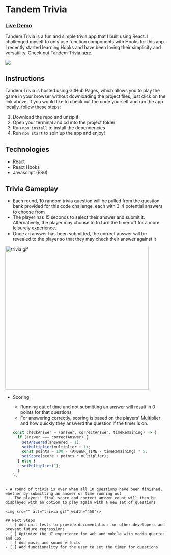 # Tandem Trivia 
### [Live Demo](https://gordybullen.github.io/tandem-trivia/)
Tandem Trivia is a fun and simple trivia app that I built using React. I challenged myself to only use function components with Hooks for this app. I recently started learning Hooks and have been loving their simplicity and versatility. Check out Tandem Trivia [here](https://gordybullen.github.io/tandem-trivia/).

<img src="https://soundup-seeds.s3-us-west-1.amazonaws.com/tandem_trivia_menu.png" />

## Instructions
Tandem Trivia is hosted using GitHub Pages, which allows you to play the game in your browser without downloading the project files, just click on the link above. 
If you would like to check out the code yourself and run the app locally, follow these steps:
1. Download the repo and unzip it
2. Open your terminal and cd into the project folder
3. Run ```npm install``` to install the dependencies
4. Run ```npm start``` to spin up the app and enjoy!

## Technologies
- React
- React Hooks
- Javascript (ES6)

## Trivia Gameplay
- Each round, 10 random trivia question will be pulled from the question bank provided for this code challenge, each with 3-4 potential answers to choose from
- The player has 15 seconds to select their answer and submit it. Alternatively, the player may choose to to turn the timer off for a more leisurely experience.
- Once an answer has been submitted, the correct answer will be revealed to the player so that they may check their answer against it

<img src="" alt="trivia gif" width="450"/>

- Scoring: 
  - Running out of time and not submitting an answer will result in 0 points for that questions
  - For answering correctly, scoring is based on the players' Multiplier and how quickly they answerd the question if the timer is on.
  
  ``` javascript
  const checkAnswer = (answer, correctAnswer, timeRemaining) => {
    if (answer === correctAnswer) {
      setAnswered(answered + 1);
      setMultiplier(multiplier + 1);
      const points = 100 - (ANSWER_TIME - timeRemaining) * 5;
      setScore(score + points * multiplier);
    } else {
      setMultiplier(1);
    }
  };
```

- A round of trivia is over when all 10 questions have been finished, whether by submitting an answer or time running out
  - The players' final score and correct answer count will then be displayed with an option to play again with a new set of questions
  
<img src="" alt="trivia gif" width="450"/>

## Next Steps
- [ ] Add unit tests to provide documentation for other developers and prevent future regressions
- [ ] Optimize the UI experience for web and mobile with media queries and CSS
- [ ] Add music and sound effects
- [ ] Add functionality for the user to set the timer for questions
